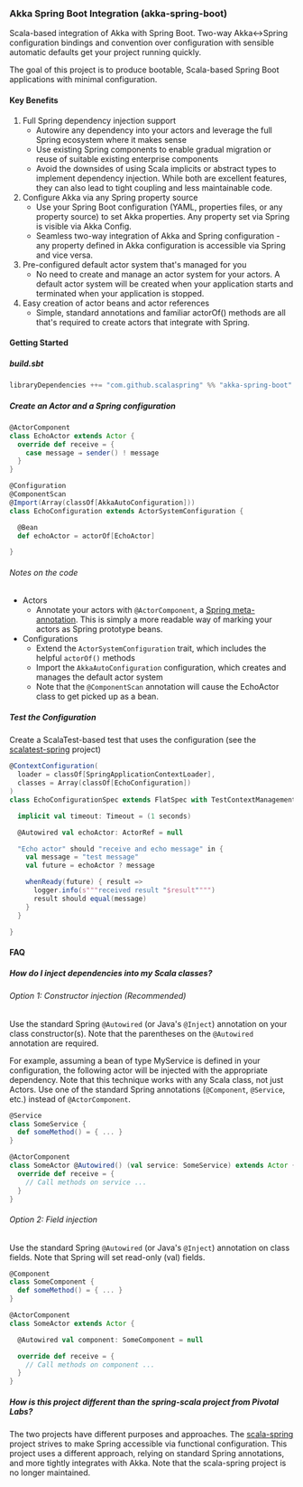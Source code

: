### Akka Spring Boot Integration (akka-spring-boot)

Scala-based integration of Akka with Spring Boot.
Two-way Akka<->Spring configuration bindings and convention over configuration with sensible automatic defaults get your project running quickly.

The goal of this project is to produce bootable, Scala-based Spring Boot applications with minimal configuration.

#### Key Benefits
1. Full Spring dependency injection support
   * Autowire any dependency into your actors and leverage the full Spring ecosystem where it makes sense
   * Use existing Spring components to enable gradual migration or reuse of suitable existing enterprise components
   * Avoid the downsides of using Scala implicits or abstract types to implement dependency injection. While both are excellent features, they can also lead to tight coupling and less maintainable code.
2. Configure Akka via any Spring property source
   * Use your Spring Boot configuration (YAML, properties files, or any property source) to set Akka properties. Any property set via Spring is visible via Akka Config.
   * Seamless two-way integration of Akka and Spring configuration - any property defined in Akka configuration is accessible via Spring and vice versa.
3. Pre-configured default actor system that's managed for you
   * No need to create and manage an actor system for your actors. A default actor system will be created when your application starts and terminated when your application is stopped.
4. Easy creation of actor beans and actor references
   * Simple, standard annotations and familiar actorOf() methods are all that's required to create actors that integrate with Spring.

#### Getting Started

##### build.sbt

````scala
libraryDependencies ++= "com.github.scalaspring" %% "akka-spring-boot" % "0.2.1"
````

##### Create an Actor and a Spring configuration

````scala
@ActorComponent
class EchoActor extends Actor {
  override def receive = {
    case message ⇒ sender() ! message
  }
}

@Configuration
@ComponentScan
@Import(Array(classOf[AkkaAutoConfiguration]))
class EchoConfiguration extends ActorSystemConfiguration {

  @Bean
  def echoActor = actorOf[EchoActor]

}
````

###### Notes on the code

* Actors
  * Annotate your actors with `@ActorComponent`, a [Spring meta-annotation](http://docs.spring.io/spring/docs/current/spring-framework-reference/html/beans.html#beans-meta-annotations).
    This is simply a more readable way of marking your actors as Spring prototype beans.
* Configurations
  * Extend the `ActorSystemConfiguration` trait, which includes the helpful `actorOf()` methods
  * Import the `AkkaAutoConfiguration` configuration, which creates and manages the default actor system
  * Note that the `@ComponentScan` annotation will cause the EchoActor class to get picked up as a bean.

##### Test the Configuration

Create a ScalaTest-based test that uses the configuration (see the [scalatest-spring](https://github.com/scalaspring/scalatest-spring) project)

````scala
@ContextConfiguration(
  loader = classOf[SpringApplicationContextLoader],
  classes = Array(classOf[EchoConfiguration])
)
class EchoConfigurationSpec extends FlatSpec with TestContextManagement with Matchers with AskSupport with ScalaFutures with StrictLogging {

  implicit val timeout: Timeout = (1 seconds)

  @Autowired val echoActor: ActorRef = null

  "Echo actor" should "receive and echo message" in {
    val message = "test message"
    val future = echoActor ? message

    whenReady(future) { result =>
      logger.info(s"""received result "$result"""")
      result should equal(message)
    }
  }

}
````

#### FAQ

##### How do I inject dependencies into my Scala classes?

###### Option 1: Constructor injection (Recommended)

Use the standard Spring `@Autowired` (or Java's `@Inject`) annotation on your class constructor(s). Note that the parentheses on the `@Autowired` annotation are required.

For example, assuming a bean of type MyService is defined in your configuration, the following actor will be injected with the appropriate dependency.
Note that this technique works with any Scala class, not just Actors. Use one of the standard Spring annotations (`@Component`, `@Service`, etc.) instead of `@ActorComponent`.

````scala
@Service
class SomeService {
  def someMethod() = { ... }
}

@ActorComponent
class SomeActor @Autowired() (val service: SomeService) extends Actor {
  override def receive = {
    // Call methods on service ...
  }
}

````

###### Option 2: Field injection

Use the standard Spring `@Autowired` (or Java's `@Inject`) annotation on class fields. Note that Spring will set read-only (val) fields.

````scala
@Component
class SomeComponent {
  def someMethod() = { ... }
}

@ActorComponent
class SomeActor extends Actor {

  @Autowired val component: SomeComponent = null

  override def receive = {
    // Call methods on component ...
  }
}

````

##### How is this project different than the spring-scala project from Pivotal Labs?

The two projects have different purposes and approaches.
The [scala-spring](https://github.com/spring-projects/spring-scala) project strives to make Spring accessible via functional configuration.
This project uses a different approach, relying on standard Spring annotations, and more tightly integrates with Akka.
Note that the scala-spring project is no longer maintained.
